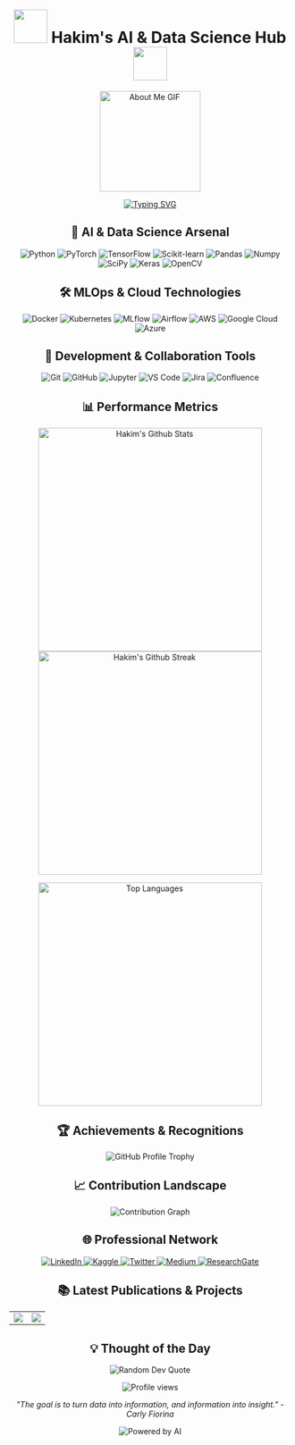 <h1 align="center">
  <img src="https://media.giphy.com/media/l3vR4yk0X20KimqJ2/giphy.gif" width="60">
  Hakim's AI & Data Science Hub
  <img src="https://media.giphy.com/media/l3vR4yk0X20KimqJ2/giphy.gif" width="60">
</h1>

<p align="center">
  <img src="https://github.com/7oSkaaa/7oSkaaa/blob/main/Images/about_me.gif?raw=true" alt="About Me GIF" width="180px">
</p>

<p align="center">
  <a href="https://git.io/typing-svg"><img src="https://readme-typing-svg.herokuapp.com?font=Fira+Code&size=22&pause=1000&color=FF0000&center=true&vCenter=true&random=false&width=800&lines=AI+Engineer+%7C+MLOps+Specialist+%7C+Kaggle+Master;Architecting+Cutting-Edge+AI+Solutions;Optimizing+ML+Pipelines+for+Production;Leveraging+Data+to+Drive+Intelligent+Systems;Continuous+Learning+in+the+Ever-Evolving+AI+Landscape" alt="Typing SVG" /></a>
</p>

<h2 align="center">🧠 AI & Data Science Arsenal</h2>

<p align="center">
  <img src="https://img.shields.io/badge/Python-3776AB?style=for-the-badge&logo=python&logoColor=white" alt="Python">
  <img src="https://img.shields.io/badge/PyTorch-EE4C2C?style=for-the-badge&logo=pytorch&logoColor=white" alt="PyTorch">
  <img src="https://img.shields.io/badge/TensorFlow-FF6F00?style=for-the-badge&logo=tensorflow&logoColor=white" alt="TensorFlow">
  <img src="https://img.shields.io/badge/scikit_learn-F7931E?style=for-the-badge&logo=scikit-learn&logoColor=white" alt="Scikit-learn">
  <img src="https://img.shields.io/badge/Pandas-150458?style=for-the-badge&logo=pandas&logoColor=white" alt="Pandas">
  <img src="https://img.shields.io/badge/Numpy-013243?style=for-the-badge&logo=numpy&logoColor=white" alt="Numpy">
  <img src="https://img.shields.io/badge/SciPy-8CAAE6?style=for-the-badge&logo=scipy&logoColor=white" alt="SciPy">
  <img src="https://img.shields.io/badge/Keras-D00000?style=for-the-badge&logo=keras&logoColor=white" alt="Keras">
  <img src="https://img.shields.io/badge/OpenCV-5C3EE8?style=for-the-badge&logo=opencv&logoColor=white" alt="OpenCV">
</p>

<h2 align="center">🛠️ MLOps & Cloud Technologies</h2>

<p align="center">
  <img src="https://img.shields.io/badge/Docker-2CA5E0?style=for-the-badge&logo=docker&logoColor=white" alt="Docker">
  <img src="https://img.shields.io/badge/Kubernetes-326ce5?style=for-the-badge&logo=kubernetes&logoColor=white" alt="Kubernetes">
  <img src="https://img.shields.io/badge/MLflow-0194E2?style=for-the-badge&logo=mlflow&logoColor=white" alt="MLflow">
  <img src="https://img.shields.io/badge/Airflow-017CEE?style=for-the-badge&logo=apache-airflow&logoColor=white" alt="Airflow">
  <img src="https://img.shields.io/badge/Amazon_AWS-FF9900?style=for-the-badge&logo=amazonaws&logoColor=white" alt="AWS">
  <img src="https://img.shields.io/badge/Google_Cloud-4285F4?style=for-the-badge&logo=google-cloud&logoColor=white" alt="Google Cloud">
  <img src="https://img.shields.io/badge/Microsoft_Azure-0089D6?style=for-the-badge&logo=microsoft-azure&logoColor=white" alt="Azure">
</p>

<h2 align="center">🧰 Development & Collaboration Tools</h2>

<p align="center">
  <img src="https://img.shields.io/badge/Git-F05032?style=for-the-badge&logo=git&logoColor=white" alt="Git">
  <img src="https://img.shields.io/badge/GitHub-100000?style=for-the-badge&logo=github&logoColor=white" alt="GitHub">
  <img src="https://img.shields.io/badge/Jupyter-F37626?style=for-the-badge&logo=jupyter&logoColor=white" alt="Jupyter">
  <img src="https://img.shields.io/badge/VS_Code-007ACC?style=for-the-badge&logo=visual-studio-code&logoColor=white" alt="VS Code">
  <img src="https://img.shields.io/badge/Jira-0052CC?style=for-the-badge&logo=jira&logoColor=white" alt="Jira">
  <img src="https://img.shields.io/badge/Confluence-172B4D?style=for-the-badge&logo=confluence&logoColor=white" alt="Confluence">
</p>

<h2 align="center">📊 Performance Metrics</h2>

<p align="center">
  <img width="400" src="https://github-readme-stats.vercel.app/api?username=logicsame&show_icons=true&theme=radical" alt="Hakim's Github Stats"/>
  <img width="400" src="https://github-readme-streak-stats.herokuapp.com/?user=logicsame&theme=radical" alt="Hakim's Github Streak"/>
</p>

<p align="center">
  <img width="400" src="https://github-readme-stats.vercel.app/api/top-langs/?username=logicsame&layout=compact&theme=radical" alt="Top Languages"/>
</p>

<h2 align="center">🏆 Achievements & Recognitions</h2>
<p align="center">
  <img src="https://github-profile-trophy.vercel.app/?username=logicsame&theme=radical&column=4&margin-w=15&margin-h=15" alt="GitHub Profile Trophy">
</p>

<h2 align="center">📈 Contribution Landscape</h2>
<p align="center">
  <img src="https://github-readme-activity-graph.vercel.app/graph?username=logicsame&theme=redical" alt="Contribution Graph">
</p>

<h2 align="center">🌐 Professional Network</h2>
<p align="center">
  <a href="https://linkedin.com/in/yourprofile">
    <img src="https://img.shields.io/badge/LinkedIn-0077B5?style=for-the-badge&logo=linkedin&logoColor=white" alt="LinkedIn"/>
  </a>
  <a href="https://kaggle.com/yourprofile">
    <img src="https://img.shields.io/badge/Kaggle-20BEFF?style=for-the-badge&logo=Kaggle&logoColor=white" alt="Kaggle"/>
  </a>
  <a href="https://twitter.com/yourprofile">
    <img src="https://img.shields.io/badge/Twitter-1DA1F2?style=for-the-badge&logo=twitter&logoColor=white" alt="Twitter"/>
  </a>
  <a href="https://medium.com/@yourprofile">
    <img src="https://img.shields.io/badge/Medium-12100E?style=for-the-badge&logo=medium&logoColor=white" alt="Medium"/>
  </a>
  <a href="https://www.researchgate.net/profile/your-profile">
    <img src="https://img.shields.io/badge/ResearchGate-00CCBB?style=for-the-badge&logo=ResearchGate&logoColor=white" alt="ResearchGate"/>
  </a>
</p>

<h2 align="center">📚 Latest Publications & Projects</h2>

<table align="center">
  <tr>
    <td>
      <a href="https://github.com/logicsame/Kidney-disease-classification-mlops">
        <img align="center" src="https://github-readme-stats.vercel.app/api/pin/?username=logicsame&repo=Kidney-disease-classification-mlops&theme=radical" />
      </a>
    </td>
    <td>
      <a href="https://github.com/logicsame/text-to-speech-using-mlops">
        <img align="center" src="https://github-readme-stats.vercel.app/api/pin/?username=logicsame&repo=text-to-speech-using-mlops&theme=radical" />
      </a>
    </td>
  </tr>
</table>

<h2 align="center">💡 Thought of the Day</h2>
<p align="center">
  <img src="https://quotes-github-readme.vercel.app/api?type=horizontal&theme=radical" alt="Random Dev Quote">
</p>

<p align="center">
  <img src="https://komarev.com/ghpvc/?username=logicsame&label=Profile%20views&color=ff0000&style=flat" alt="Profile views">
</p>

<p align="center">
  <i>"The goal is to turn data into information, and information into insight." - Carly Fiorina</i>
</p>

<p align="center">
  <img src="https://forthebadge.com/images/badges/powered-by-ai.svg" alt="Powered by AI">
</p>

